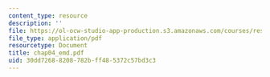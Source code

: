 ```yaml
---
content_type: resource
description: ''
file: https://ol-ocw-studio-app-production.s3.amazonaws.com/courses/res-6-003-electromechanical-dynamics-spring-2009/30dd72688208782bff485372c57bd3c3_chap04_emd.pdf
file_type: application/pdf
resourcetype: Document
title: chap04_emd.pdf
uid: 30dd7268-8208-782b-ff48-5372c57bd3c3
---
```

